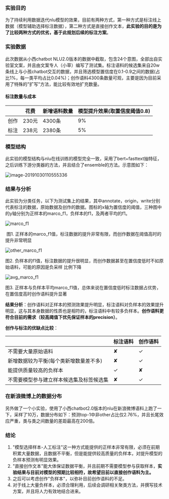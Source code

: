 ### 实验目的

为了持续利用数据迭代nlu模型的效果，目前有两种方式，第一种方式是标注线上数据（模型辅助选择标注数据），第二种方式是直接创作文本，**此实验的目的是为了比较两种方式的优劣，基于此规划后续的标注方案**。

### 实验数据

此次数据从小西chatbot NLU2.0版本的数据中截取，包含24个意图，全部出自实验室文案，并且由文案专人（小草）编写了测试集。标注语料的候选集来自20w条线上与小孩chatbot交互的数据，并且筛选模型置信度在0.1-0.9之间的数据(占比1%，每一类平均占比0.04%)；创作语料4300条数量可观，主要是因为目前采用了特殊的"扩写"方法，能比较有效地扩充数量。

#### 标注数量与成本

|      | 花费  | 新增语料数量 | 模型提升效果(取置信度阈值0.8) |
| ---- | ----- | ------------ | ----------------------------- |
| 创作 | 230元 | 4300条       | 9%                            |
| 标注 | 238元 | 2380条       | 5%                            |

### 模型结构

此实验的模型结构与nlu在线训练的模型完全一致，采用了bert+fasttext抽特征，之后训练下游分类器的方法，并且结合了ensemble的方法。示意图如下：

![image-20191030110555336](/Users/jiashupu/writings_on_NLP_ML/image-20191030110555336.png)

### 结果与分析

此实验为分类任务，以下为测试集上的结果，其中annotate，origin，write分别代表标注的数据，原始数据及创作的数据。图标的x轴为置信度的阈值，三种图中的y轴分别为正样本的marco_f1，负样本的f1，及两者平均的f1。

![marco_f1](/Users/jiashupu/writings_on_NLP_ML/marco_f1-2400740.png)

​              图1. 正样本的marco_f1值，标注数据的提升非常有限，而创作数据在阈值高时的提升非常明显

![other_marco_f1](/Users/jiashupu/writings_on_NLP_ML/other_marco_f1.png)

图2. 负样本的f1值，标注数据的提升很明显，而创作数据甚至在置信度低时不如原始语料，可能的原因是负采样   比例下降

![avg_marco_f1](/Users/jiashupu/writings_on_NLP_ML/avg_marco_f1.png)

图3. 正样本与负样本平均marco_f1值，总体来说在置信度低时标注数据占优势，在置信度高时创作语料提升显著

**结果分析**：创作语料对正样本的预测效果提升明显，标注语料对负样本的效果提升明显，这与其本身数据的性质也是相符的，标注语料中有较多负样本。**创作语料更符合目前的需求（较高阈值下优先保证样本的precision）**。

**创作与标注的优缺点比较**：

|                                          | 标注语料 | 创作语料 |
| ---------------------------------------- | -------- | -------- |
| 不需要大量原始语料                       | ✘        | ✓        |
| 新增数据较为平衡(每个类新增数量差不多)   | ✘        | ✓        |
| 能提供质量较高的负样本                   | ✓        | ✘        |
| 不需要模型参与建立样本候选集及标签候选集 | ✘        | ✓        |

### 在新浪微博上的数据分布

另外做了一个小实验，使用了小西chatbot2.0版本的nlu在新浪微博语料上跑了一下，采样了10万，数据分布如下：预测top-1中非other占比仅2.76%，并且长尾效应严重，类与类之间数量的差距最高在200倍。

### 结论

1. "模型选择样本-人工标注"这一种方式能提供的正样本非常有限，必须在前期积累大量数据，且数据不平衡，但是能提供较高质量的负样本，对提升模型的负样本预测有明显效果。
2. "直接创作文本"能大体保证数据平衡，并且前期不需要模型参与获取样本，**实验结果与目前对模型的预期比较相符，故希望目前以直接创作语料为主。**
3. 之后可以考虑创作"负样本"，以弥补目前创作语料的不足。
4. 对于线上大量负样本，必须合理利用，后续会调研相关聚类方法，并撰写技术方案，并且将人力有效地结合进来。